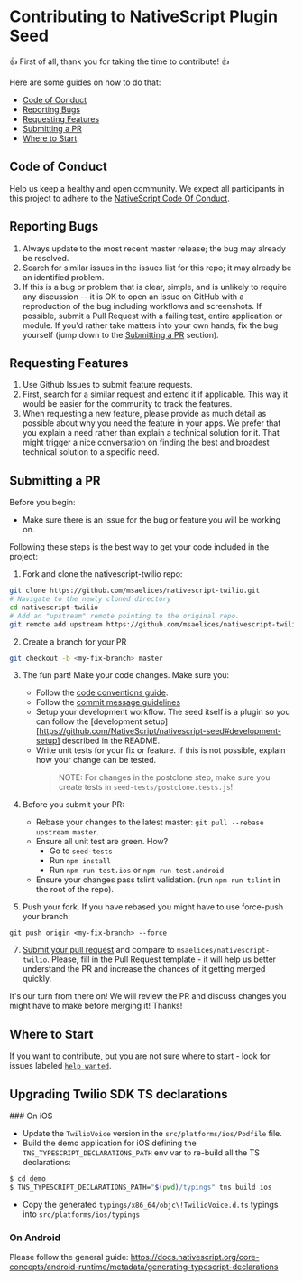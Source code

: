 # Contributing to NativeScript Plugin Seed

:+1: First of all, thank you for taking the time to contribute! :+1:

Here are some guides on how to do that:

<!-- TOC depthFrom:2 -->

- [Code of Conduct](#code-of-conduct)
- [Reporting Bugs](#reporting-bugs)
- [Requesting Features](#requesting-features)
- [Submitting a PR](#submitting-a-pr)
- [Where to Start](#where-to-start)

<!-- /TOC -->

##  Code of Conduct
Help us keep a healthy and open community. We expect all participants in this project to adhere to the [NativeScript Code Of Conduct](https://github.com/NativeScript/codeofconduct).


## Reporting Bugs

1. Always update to the most recent master release; the bug may already be resolved.
2. Search for similar issues in the issues list for this repo; it may already be an identified problem.
3. If this is a bug or problem that is clear, simple, and is unlikely to require any discussion -- it is OK to open an issue on GitHub with a reproduction of the bug including workflows and screenshots. If possible, submit a Pull Request with a failing test, entire application or module. If you'd rather take matters into your own hands, fix the bug yourself (jump down to the [Submitting a PR](#submitting-a-pr) section).

## Requesting Features

1. Use Github Issues to submit feature requests.
2. First, search for a similar request and extend it if applicable. This way it would be easier for the community to track the features.
3. When requesting a new feature, please provide as much detail as possible about why you need the feature in your apps. We prefer that you explain a need rather than explain a technical solution for it. That might trigger a nice conversation on finding the best and broadest technical solution to a specific need.

## Submitting a PR

Before you begin:
* Make sure there is an issue for the bug or feature you will be working on.

Following these steps is the best way to get your code included in the project:

1. Fork and clone the nativescript-twilio repo:
```bash
git clone https://github.com/msaelices/nativescript-twilio.git
# Navigate to the newly cloned directory
cd nativescript-twilio
# Add an "upstream" remote pointing to the original repo.
git remote add upstream https://github.com/msaelices/nativescript-twilio.git
```
2. Create a branch for your PR
```bash
git checkout -b <my-fix-branch> master
```

3. The fun part! Make your code changes. Make sure you:
    - Follow the [code conventions guide](https://github.com/NativeScript/NativeScript/blob/master/CodingConvention.md).
    - Follow the [commit message guidelines](https://github.com/NativeScript/NativeScript/blob/pr-template/CONTRIBUTING.md#commit-messages)
    - Setup your development workflow. The seed itself is a plugin so you can follow the [development setup][https://github.com/NativeScript/nativescript-seed#development-setup] described in the README.
    - Write unit tests for your fix or feature. If this is not possible, explain how your change can be tested.
        > NOTE: For changes in the postclone step, make sure you create tests in `seed-tests/postclone.tests.js`!

4. Before you submit your PR:
    - Rebase your changes to the latest master: `git pull --rebase upstream master`.
    - Ensure all unit test are green. How?
         - Go to `seed-tests`
         - Run `npm install`
         - Run `npm run test.ios` or `npm run test.android`
    - Ensure your changes pass tslint validation. (run `npm run tslint` in the root of the repo).

6. Push your fork. If you have rebased you might have to use force-push your branch:
```
git push origin <my-fix-branch> --force
```

7. [Submit your pull request](https://github.com/msaelices/nativescript-twilio/compare) and compare to `msaelices/nativescript-twilio`. Please, fill in the Pull Request template - it will help us better understand the PR and increase the chances of it getting merged quickly.

It's our turn from there on! We will review the PR and discuss changes you might have to make before merging it! Thanks!

## Where to Start

If you want to contribute, but you are not sure where to start - look for issues labeled [`help wanted`](https://github.com/msaelices/nativescript-twilio/issues?q=is%3Aopen+is%3Aissue+label%3A%22help+wanted%22).


## Upgrading Twilio SDK TS declarations

### On iOS

* Update the `TwilioVoice` version in the `src/platforms/ios/Podfile` file.
* Build the demo application for iOS defining the `TNS_TYPESCRIPT_DECLARATIONS_PATH` env var to re-build all the TS declarations:

```bash
$ cd demo
$ TNS_TYPESCRIPT_DECLARATIONS_PATH="$(pwd)/typings" tns build ios
```

* Copy the generated `typings/x86_64/objc\!TwilioVoice.d.ts` typings into `src/platforms/ios/typings`

### On Android

Please follow the general guide: https://docs.nativescript.org/core-concepts/android-runtime/metadata/generating-typescript-declarations